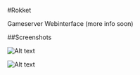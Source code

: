 #Rokket

Gameserver Webinterface (more info soon)

##Screenshots

![Alt text](http://aaroniker.me/login.png "Login")


![Alt text](http://aaroniker.me/user.png "User management")
